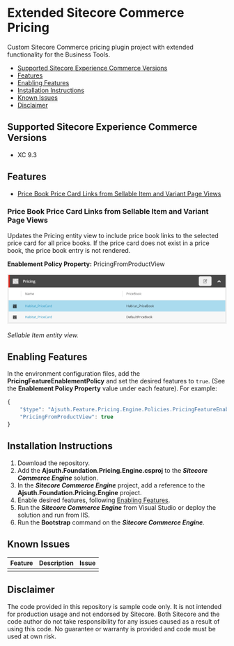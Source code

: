 # Extended Sitecore Commerce Pricing
Custom Sitecore Commerce pricing plugin project with extended functionality for the Business Tools.

- [Supported Sitecore Experience Commerce Versions](#supported-sitecore-experience-commerce-versions)
- [Features](#features)
- [Enabling Features](#enabling-features)
- [Installation Instructions](#installation-instructions)
- [Known Issues](#known-issues)
- [Disclaimer](#disclaimer)

## Supported Sitecore Experience Commerce Versions
- XC 9.3

## Features
- [Price Book Price Card Links from Sellable Item and Variant Page Views](#price-book-price-card-links-from-sellable-item-and-variant-page-views)

### Price Book Price Card Links from Sellable Item and Variant Page Views
Updates the Pricing entity view to include price book links to the selected price card for all price books. If the price card does not exist in a price book, the price book entry is not rendered.

**Enablement Policy Property:** PricingFromProductView

![Pricing entity view in Sellable Item view](./images/pricing-entity-view-in-sellable-item-view.png)

_Sellable Item entity view._

## Enabling Features
In the environment configuration files, add the **PricingFeatureEnablementPolicy** and set the desired features to `true`. (See the **Enablement Policy Property** value under each feature). For example:
```javascript
{
	"$type": "Ajsuth.Feature.Pricing.Engine.Policies.PricingFeatureEnablementPolicy, Ajsuth.Feature.Pricing.Engine",
	"PricingFromProductView": true
}
```

## Installation Instructions
1. Download the repository.
2. Add the **Ajsuth.Foundation.Pricing.Engine.csproj** to the _**Sitecore Commerce Engine**_ solution.
3. In the _**Sitecore Commerce Engine**_ project, add a reference to the **Ajsuth.Foundation.Pricing.Engine** project.
4. Enable desired features, following [Enabling Features](#enabling-features).
5. Run the _**Sitecore Commerce Engine**_ from Visual Studio or deploy the solution and run from IIS.
6. Run the **Bootstrap** command on the _**Sitecore Commerce Engine**_.

## Known Issues
| Feature                 | Description | Issue |
| ----------------------- | ----------- | ----- |
|                         |             |       |

## Disclaimer
The code provided in this repository is sample code only. It is not intended for production usage and not endorsed by Sitecore.
Both Sitecore and the code author do not take responsibility for any issues caused as a result of using this code.
No guarantee or warranty is provided and code must be used at own risk.
